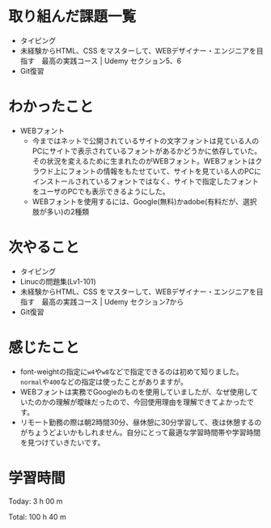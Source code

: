 # 取り組んだ課題一覧
- タイピング
- 未経験からHTML、CSS をマスターして、WEBデザイナー・エンジニアを目指す　最高の実践コース | Udemy セクション5、6
- Git復習

# わかったこと
- WEBフォント
  - 今まではネットで公開されているサイトの文字フォントは見ている人のPCにサイトで表示されているフォントがあるかどうかに依存していた。その状況を変えるために生まれたのがWEBフォント。WEBフォントはクラウド上にフォントの情報をもたせていて、サイトを見ている人のPCにインストールされているフォントではなく、サイトで指定したフォントをユーザのPCでも表示できるようにした。
  - WEBフォントを使用するには、Google(無料)かadobe(有料だが、選択肢が多い)の2種類
  
  
# 次やること
- タイピング
- Linucの問題集(Lv1-101)
- 未経験からHTML、CSS をマスターして、WEBデザイナー・エンジニアを目指す　最高の実践コース | Udemy セクション7から
- Git復習

# 感じたこと
- font-weightの指定に`w4`や`w8`などで指定できるのは初めて知りました。`normal`や`400`などの指定は使ったことがありますが。
- WEBフォントは実務でGoogleのものを使用していましたが、なぜ使用していたのかの理解が曖昧だったので、今回使用理由を理解できてよかったです。
- リモート勤務の際は朝2時間30分、昼休憩に30分学習して、夜は休憩するのがちょうどよいかもしれません。自分にとって最適な学習時間帯や学習時間を見つけていきたいです。

# 学習時間
Today: 3 h 00 m

Total: 100 h 40 m
